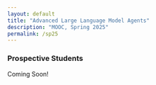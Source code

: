 ```yaml
---
layout: default
title: "Advanced Large Language Model Agents"
description: "MOOC, Spring 2025"
permalink: /sp25
---
```


### Prospective Students

Coming Soon!

